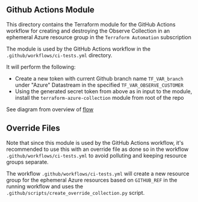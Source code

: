 ## Github Actions Module

This directory contains the Terraform module for the GitHub Actions workflow for creating and destroying the Observe Collection in an ephemeral Azure resource group in the `Terraform Automation` subscription 

The module is used by the GitHub Actions workflow in the `.github/workflows/ci-tests.yml` directory.


It will perform the following:
- Create a new token with current Github branch name `TF_VAR_branch` under "Azure" Datastream in the specified `TF_VAR_OBSERVE_CUSTOMER`
- Using the generated secret token from above as in input to the module, install the `terraform-azure-collection` module from root of the repo


See diagram from overview of [flow](../workflows/ci-tests.png)

## Override Files

Note that since this module is used by the GitHub Actions workflow, it's recommended to use this with an override file as done so in the workflow `.github/workflows/ci-tests.yml` to avoid polluting and keeping resource groups separate. 

The workflow `.github/workflows/ci-tests.yml` will create a new resource group for the ephemeral Azure resources based on `GITHUB_REF` in the running workflow and uses the `.github/scripts/create_override_collection.py` script. 